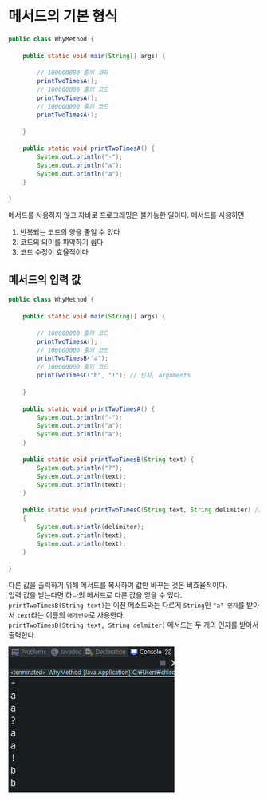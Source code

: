 # 메서드의 기본 형식

```java
public class WhyMethod {

    public static void main(String[] args) {

        // 100000000 줄의 코드
        printTwoTimesA();
        // 100000000 줄의 코드
        printTwoTimesA();
        // 100000000 줄의 코드
        printTwoTimesA();

    }

    public static void printTwoTimesA() {
        System.out.println("-");
        System.out.println("a");
        System.out.println("a");
    }

}
```

메서드를 사용하지 않고 자바로 프로그래밍은 불가능한 일이다. 메서드를 사용하면

1. 반복되는 코드의 양을 줄일 수 있다
2. 코드의 의미를 파악하기 쉽다
3. 코드 수정이 효율적이다

## 메서드의 입력 값

```java
public class WhyMethod {

    public static void main(String[] args) {

        // 100000000 줄의 코드
        printTwoTimesA();
        // 100000000 줄의 코드
        printTwoTimesB("a");
        // 100000000 줄의 코드
        printTwoTimesC("b", "!"); // 인자, arguments

    }

    public static void printTwoTimesA() {
        System.out.println("-");
        System.out.println("a");
        System.out.println("a");
    }

    public static void printTwoTimesB(String text) {
        System.out.println("?");
        System.out.println(text);
        System.out.println(text);
    }

    public static void printTwoTimesC(String text, String delimiter) // 매개변수, parameter
    {
        System.out.println(delimiter);
        System.out.println(text);
        System.out.println(text);
    }

}
```

다른 값을 출력하기 위해 메서드를 복사하여 값만 바꾸는 것은 비효율적이다.            
입력 값을 받는다면 하나의 메서드로 다른 값을 얻을 수 있다.              
`printTwoTimesB(String text)`는 이전 메소드와는 다르게 `String`인 `"a" 인자`를 받아서 `text`라는 이름의 `매개변수`로 사용한다.          
`printTwoTimesB(String text, String delmiter)` 메서드는 두 개의 인자를 받아서 출력한다.

![java_method_01.png](./images/java_method_01.png)